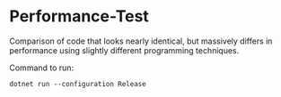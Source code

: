 # Performance-Test

Comparison of code that looks nearly identical, but massively differs in performance using slightly different programming techniques.


Command to run:
```
dotnet run --configuration Release
```
